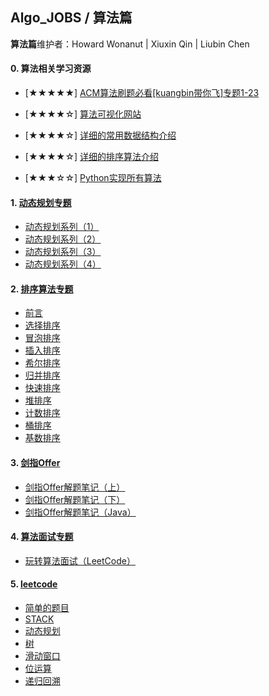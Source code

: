 ## Algo_JOBS / 算法篇

**算法篇**维护者：Howard Wonanut | Xiuxin Qin | Liubin Chen



#### 0. 算法相关学习资源

- [★★★★★] [ACM算法刷题必看[kuangbin带你飞]专题1-23](https://vjudge.net/article/187)

- [★★★★☆] [算法可视化网站](https://visualgo.net/zh)
- [★★★★☆] [详细的常用数据结构介绍](https://github.com/zhipingChen/DataStructure)
- [★★★★☆] [详细的排序算法介绍](https://github.com/zhipingChen/SortingAlgorithm)
- [★★★☆☆] [Python实现所有算法](https://github.com/TheAlgorithms/Python)

#### 1. [动态规划专题](./动态规划专题/README.md)

- [动态规划系列（1）](./动态规划专题/动态规划系列1.md)
- [动态规划系列（2）](./动态规划专题/动态规划系列2.md)
- [动态规划系列（3）](./动态规划专题/动态规划系列3.md)
- [动态规划系列（4）](./动态规划专题/动态规划系列4.md)

#### 2. [排序算法专题](./排序算法专题/README.md)

- [前言](./排序算法专题/十大排序算法.md)
- [选择排序](./排序算法专题/十大排序算法.md)
- [冒泡排序](./排序算法专题/十大排序算法.md)
- [插入排序](./排序算法专题/十大排序算法.md)
- [希尔排序](./排序算法专题/十大排序算法.md)
- [归并排序](./排序算法专题/十大排序算法.md)
- [快速排序](./排序算法专题/十大排序算法.md)
- [堆排序](./排序算法专题/十大排序算法.md)
- [计数排序](./排序算法专题/十大排序算法.md)
- [桶排序](./排序算法专题/十大排序算法.md)
- [基数排序](./排序算法专题/十大排序算法.md)

#### 3. [剑指Offer](./剑指Offer/README.md)

- [剑指Offer解题笔记（上）](./剑指Offer/剑指Offer解题笔记（上）.md)
- [剑指Offer解题笔记（下）](./剑指Offer/剑指Offer解题笔记（下）.md)
- [剑指Offer解题笔记（Java）](./剑指Offer/剑指Offer解题笔记（Java）.md)

#### 4. [算法面试专题](./算法面试专题/README.md)

- [玩转算法面试（LeetCode）](./算法面试专题/玩转算法面试（LeetCode）.md)

#### 5. [leetcode](./leetcode/README.md)

* [简单的题目](./leetcode/简单的题.md)
* [STACK](./leetcode/STACK.md)
* [动态规划](./leetcode/动态规划.md)
* [树](./leetcode/树的相关练习.md)
* [滑动窗口](./leetcode/滑动窗口.md)
* [位运算](./leetcode/位运算.md)
* [递归回溯](./leetcode/递归回溯的题目.md)





